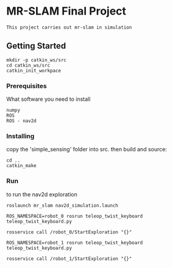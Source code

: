 # MR-SLAM Final Project

```
This project carries out mr-slam in simulation
```

## Getting Started

```
mkdir -p catkin_ws/src
cd catkin_ws/src
catkin_init_workpace
```

### Prerequisites

What software you need to install

```
numpy
ROS
ROS - nav2d
```
### Installing

copy the 'simple_sensing' folder into src.
then build and source:

```
cd ..
catkin_make
```

### Run

to run the nav2d exploration

```
roslaunch mr_slam nav2d_simulation.launch

ROS_NAMESPACE=robot_0 rosrun teleop_twist_keyboard teleop_twist_keyboard.py

rosservice call /robot_0/StartExploration "{}"

ROS_NAMESPACE=robot_1 rosrun teleop_twist_keyboard teleop_twist_keyboard.py

rosservice call /robot_1/StartExploration "{}"
```
